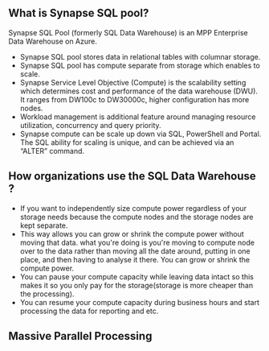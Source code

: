 ## What is Synapse SQL pool?
Synapse SQL Pool (formerly SQL Data Warehouse) is an MPP Enterprise Data Warehouse on Azure.

-  Synapse SQL pool stores data in relational tables with columnar storage.
-  Synapse SQL pool has compute separate from storage which enables to scale.
-  Synapse Service Level Objective (Compute) is the scalability setting which determines cost and performance of the data warehouse (DWU). It ranges from DW100c to DW30000c, higher configuration has more nodes.
-  Workload management is additional feature around managing resource utilization, concurrency and query priority.
-  Synapse compute can be scale up down via SQL, PowerShell and Portal. The SQL ability for scaling is unique, and can be achieved via an “ALTER” command.

## How organizations use the SQL Data Warehouse ?

 - If you want to independently size compute power regardless of your storage needs because the compute nodes and the storage nodes are kept separate.
 - This way allows you can grow or shrink the compute power without moving that data. what you're doing is you're moving to compute node over to the data rather than moving all the date around, putting in one place, and then having to analyse it there. You can grow or shrink the compute power.
 - You can pause your compute capacity while leaving data intact so this makes it so you only pay for the storage(storage is more cheaper than the processing).
 - You can resume your compute capacity during business hours and start processing the data for reporting and etc.


## Massive Parallel Processing

<!--stackedit_data:
eyJoaXN0b3J5IjpbMTcwMDU5OTU1MCwxNTk3OTA2ODAsMTcwMD
U5OTU1MCwxMjcxNjE5NzYsMzExNTMzOTQ2LDM1ODA4ODYzNCwt
NjE0Mjk2MDg2LC0yMDg2ODg0NzkyLDMxODIxMDQ2OCwtOTMyNT
Q1MDYzLC0xMDQwMzQ1NzI5LC0yOTczNzY0MTUsMTExNjAxMjc2
OSwtNjE4MTQ3OTk2LC0xOTIwMTQ4ODQ1LC01MTYzNjQ3ODIsMT
g4OTgwNTE0MSwxNTM0OTc4ODQyLDcxNTE2NDcwMywxNjY2OTYw
OTE4XX0=
-->